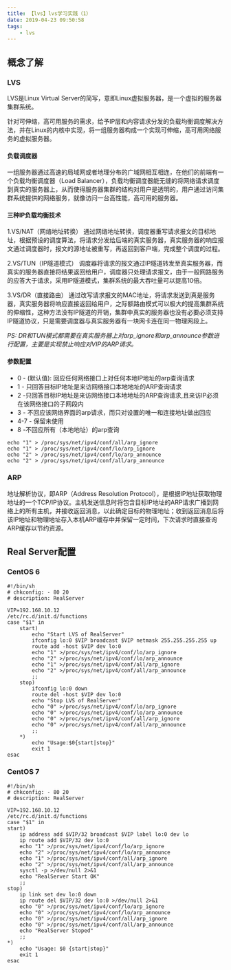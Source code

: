 ```yaml
---
title: 【lvs】lvs学习实践（1）
date: 2019-04-23 09:50:58
tags: 
    - lvs
---
```


## 概念了解

### LVS

LVS是Linux Virtual Server的简写，意即Linux虚拟服务器，是一个虚拟的服务器集群系统。

针对可伸缩，高可用服务的需求，给予IP层和内容请求分发的负载均衡调度解决方法，并在Linux的内核中实现，将一组服务器构成一个实现可伸缩，高可用网络服务的虚拟服务器。

#### 负载调度器
一组服务器通过高速的局域网或者地理分布的广域网相互相连，在他们的前端有一个负载均衡调度器（Load Balancer），负载均衡调度器能无缝的将网络请求调度到真实的服务器上，从而使得服务器集群的结构对用户是透明的，用户通过访问集群系统提供的网络服务，就像访问一台高性能，高可用的服务器。

#### 三种IP负载均衡技术
1.VS/NAT（网络地址转换）
通过网络地址转换，调度器重写请求报文的目标地址，根据预设的调度算法，将请求分发给后端的真实服务器，真实服务器的响应报文通过调度器时，报文的源地址被重写，再返回到客户端，完成整个调度的过程。

2.VS/TUN（IP隧道模式）
调度器将请求的报文通过IP隧道转发至真实服务器，而真实的服务器直接将结果返回给用户，调度器只处理请求报文，由于一般网路服务的应答大于请求，采用IP隧道模式，集群系统的最大吞吐量可以提高10倍。

3.VS/DR（直接路由）
通过改写请求报文的MAC地址，将请求发送到真是服务器，真实服务器将响应直接返回给用户，之际额路由模式可以极大的提高集群系统的伸缩性，这种方法没有IP隧道的开销，集群中真实的服务器也没有必要必须支持IP隧道协议，只是需要调度器与真实服务器有一块网卡连在同一物理网段上。

*PS: DR和TUN模式都需要在真实服务器上对arp_ignore和arp_announce参数进行配置，主要是实现禁止响应对VIP的ARP请求。*

#### 参数配置

- 0 - (默认值): 回应任何网络接口上对任何本地IP地址的arp查询请求 
- 1 - 只回答目标IP地址是来访网络接口本地地址的ARP查询请求 
- 2 -只回答目标IP地址是来访网络接口本地地址的ARP查询请求,且来访IP必须在该网络接口的子网段内 
- 3 - 不回应该网络界面的arp请求，而只对设置的唯一和连接地址做出回应 
- 4-7 - 保留未使用 
- 8 -不回应所有（本地地址）的arp查询

```shell
echo "1" > /proc/sys/net/ipv4/conf/all/arp_ignore
echo "1" > /proc/sys/net/ipv4/conf/lo/arp_ignore
echo "2" > /proc/sys/net/ipv4/conf/lo/arp_announce
echo "2" > /proc/sys/net/ipv4/conf/all/arp_announce
```

### ARP

地址解析协议，即ARP（Address Resolution Protocol），是根据IP地址获取物理地址的一个TCP/IP协议。主机发送信息时将包含目标IP地址的ARP请求广播到网络上的所有主机，并接收返回消息，以此确定目标的物理地址；收到返回消息后将该IP地址和物理地址存入本机ARP缓存中并保留一定时间，下次请求时直接查询ARP缓存以节约资源。

## Real Server配置

### CentOS 6

```shell
#!/bin/sh
# chkconfig: - 80 20
# description: RealServer

VIP=192.168.10.12
/etc/rc.d/init.d/functions
case "$1" in
    start)
        echo "Start LVS of RealServer"
        ifconfig lo:0 $VIP broadcast $VIP netmask 255.255.255.255 up
        route add -host $VIP dev lo:0
        echo "1" >/proc/sys/net/ipv4/conf/lo/arp_ignore
        echo "2" >/proc/sys/net/ipv4/conf/lo/arp_announce
        echo "1" >/proc/sys/net/ipv4/conf/all/arp_ignore
        echo "2" >/proc/sys/net/ipv4/conf/all/arp_announce
        ;;
    stop)
        ifconfig lo:0 down
        route del -host $VIP dev lo:0
        echo "Stop LVS of RealServer"
        echo "0" >/proc/sys/net/ipv4/conf/lo/arp_ignore
        echo "0" >/proc/sys/net/ipv4/conf/lo/arp_announce
        echo "0" >/proc/sys/net/ipv4/conf/all/arp_ignore
        echo "0" >/proc/sys/net/ipv4/conf/all/arp_announce
        ;;
    *)
        echo "Usage:$0{start|stop}"
        exit 1
esac
```

### CentOS 7

```shell
#!/bin/sh
# chkconfig: - 80 20
# description: RealServer

VIP=192.168.10.12
/etc/rc.d/init.d/functions
case "$1" in
start)
	ip address add $VIP/32 broadcast $VIP label lo:0 dev lo
	ip route add $VIP/32 dev lo:0
	echo "1" >/proc/sys/net/ipv4/conf/lo/arp_ignore
	echo "2" >/proc/sys/net/ipv4/conf/lo/arp_announce
	echo "1" >/proc/sys/net/ipv4/conf/all/arp_ignore
	echo "2" >/proc/sys/net/ipv4/conf/all/arp_announce
	sysctl -p >/dev/null 2>&1
	echo "RealServer Start OK"
	;;
stop)
	ip link set dev lo:0 down
	ip route del $VIP/32 dev lo:0 >/dev/null 2>&1
	echo "0" >/proc/sys/net/ipv4/conf/lo/arp_ignore
	echo "0" >/proc/sys/net/ipv4/conf/lo/arp_announce
	echo "0" >/proc/sys/net/ipv4/conf/all/arp_ignore
	echo "0" >/proc/sys/net/ipv4/conf/all/arp_announce
	echo "RealServer Stoped"
	;;
*)
	echo "Usage: $0 {start|stop}"
	exit 1
esac
```

